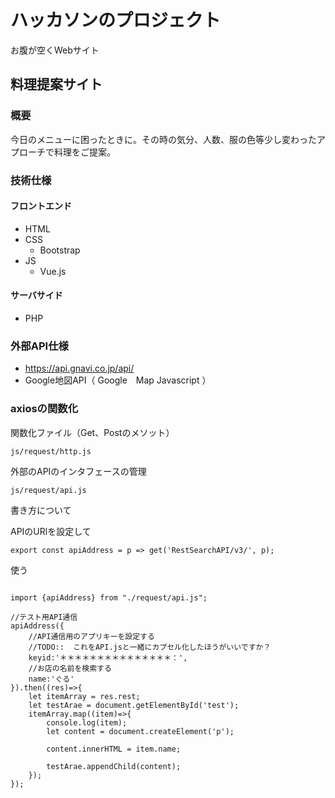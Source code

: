 # ハッカソンのプロジェクト

お腹が空くWebサイト

## 料理提案サイト

### 概要

今日のメニューに困ったときに。その時の気分、人数、服の色等少し変わったアプローチで料理をご提案。

### 技術仕様

#### フロントエンド

* HTML
* CSS
  - Bootstrap
* JS
  - Vue.js
  
#### サーバサイド

* PHP


### 外部API仕様

* https://api.gnavi.co.jp/api/
* Google地図API（ Google　Map Javascript ）

### axiosの関数化

関数化ファイル（Get、Postのメソット）

```$xslt
js/request/http.js
```

外部のAPIのインタフェースの管理

```$xslt
js/request/api.js
```

書き方について

APIのURlを設定して

```$xslt
export const apiAddress = p => get('RestSearchAPI/v3/', p);
```

使う

```$xslt

import {apiAddress} from "./request/api.js";

//テスト用API通信
apiAddress({
    //API通信用のアプリキーを設定する
    //TODO::  これをAPI.jsと一緒にカプセル化したほうがいいですか？
    keyid:'＊＊＊＊＊＊＊＊＊＊＊＊＊＊＊：',
    //お店の名前を検索する
    name:'ぐる'
}).then((res)=>{
    let itemArray = res.rest;
    let testArae = document.getElementById('test');
    itemArray.map((item)=>{
        console.log(item);
        let content = document.createElement('p');

        content.innerHTML = item.name;

        testArae.appendChild(content);
    });
});

```






